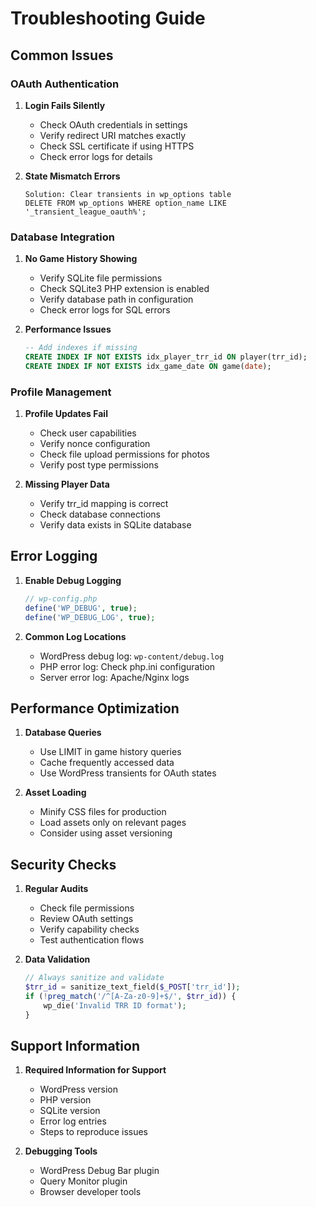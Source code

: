 # Troubleshooting Guide

## Common Issues

### OAuth Authentication

1. **Login Fails Silently**
   - Check OAuth credentials in settings
   - Verify redirect URI matches exactly
   - Check SSL certificate if using HTTPS
   - Check error logs for details

2. **State Mismatch Errors**
   ```
   Solution: Clear transients in wp_options table
   DELETE FROM wp_options WHERE option_name LIKE '_transient_league_oauth%';
   ```

### Database Integration

1. **No Game History Showing**
   - Verify SQLite file permissions
   - Check SQLite3 PHP extension is enabled
   - Verify database path in configuration
   - Check error logs for SQL errors

2. **Performance Issues**
   ```sql
   -- Add indexes if missing
   CREATE INDEX IF NOT EXISTS idx_player_trr_id ON player(trr_id);
   CREATE INDEX IF NOT EXISTS idx_game_date ON game(date);
   ```

### Profile Management

1. **Profile Updates Fail**
   - Check user capabilities
   - Verify nonce configuration
   - Check file upload permissions for photos
   - Verify post type permissions

2. **Missing Player Data**
   - Verify trr_id mapping is correct
   - Check database connections
   - Verify data exists in SQLite database

## Error Logging

1. **Enable Debug Logging**
   ```php
   // wp-config.php
   define('WP_DEBUG', true);
   define('WP_DEBUG_LOG', true);
   ```

2. **Common Log Locations**
   - WordPress debug log: `wp-content/debug.log`
   - PHP error log: Check php.ini configuration
   - Server error log: Apache/Nginx logs

## Performance Optimization

1. **Database Queries**
   - Use LIMIT in game history queries
   - Cache frequently accessed data
   - Use WordPress transients for OAuth states

2. **Asset Loading**
   - Minify CSS files for production
   - Load assets only on relevant pages
   - Consider using asset versioning

## Security Checks

1. **Regular Audits**
   - Check file permissions
   - Review OAuth settings
   - Verify capability checks
   - Test authentication flows

2. **Data Validation**
   ```php
   // Always sanitize and validate
   $trr_id = sanitize_text_field($_POST['trr_id']);
   if (!preg_match('/^[A-Za-z0-9]+$/', $trr_id)) {
       wp_die('Invalid TRR ID format');
   }
   ```

## Support Information

1. **Required Information for Support**
   - WordPress version
   - PHP version
   - SQLite version
   - Error log entries
   - Steps to reproduce issues

2. **Debugging Tools**
   - WordPress Debug Bar plugin
   - Query Monitor plugin
   - Browser developer tools 
